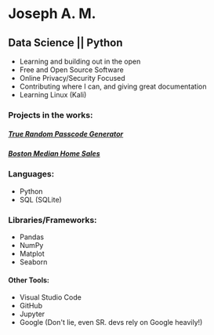 # Joseph A. M. 
## Data Science || Python 

* Learning and building out in the open
* Free and Open Source Software
* Online Privacy/Security Focused
* Contributing where I can, and giving great documentation
* Learning Linux (Kali)

### Projects in the works:
##### [True Random Passcode Generator](https://github.com/josamontiel/tru-rand-gen)

##### [Boston Median Home Sales](https://github.com/josamontiel/boston-median-house-prices)

### Languages: 

- Python
- SQL (SQLite)

### Libraries/Frameworks:

- Pandas
- NumPy
- Matplot
- Seaborn




#### Other Tools:


- Visual Studio Code
- GitHub
- Jupyter
- Google (Don't lie, even SR. devs rely on Google heavily!)

<!--
<hr> 
### Contribution Stats:

<p align-items="center">
<a href="https://github.com/josamontiel">
  <img height="180em" src="https://github-readme-stats-eight-theta.vercel.app/api?username=josamontiel&show_icons=true&theme=dracula&include_all_commits=true&count_private=true"/>
  <img height="180em" src="https://github-readme-stats-eight-theta.vercel.app/api/top-langs/?username=josamontiel&layout=compact&langs_count=8&theme=dracula"/>
</a>
</p> -->

